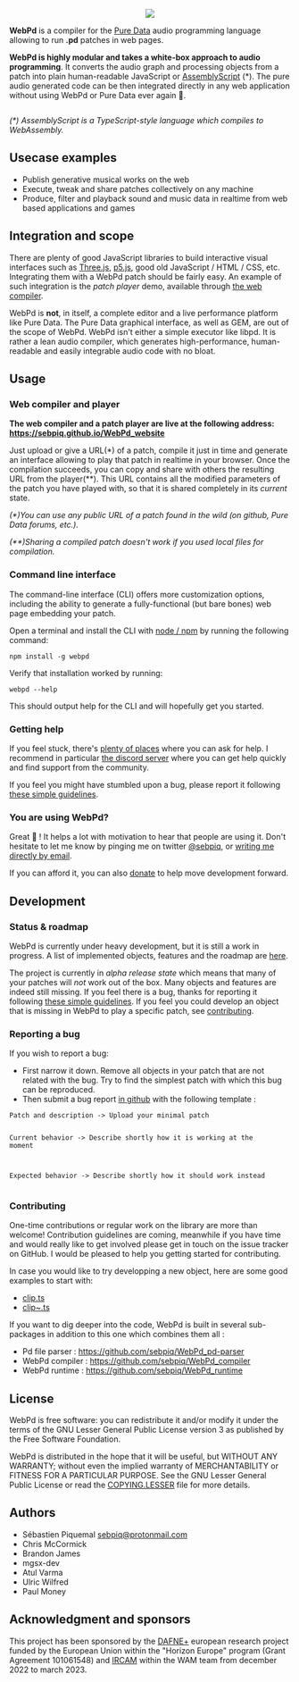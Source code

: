 <p align="center">
  <img src="webpd.png" />
</p>

<!-- intro start -->

<p><strong>WebPd</strong> is a compiler for the <a href="https://puredata.info/">Pure Data</a> audio programming language allowing to run <strong>.pd</strong> patches in web pages.</p>
<p><strong>WebPd is highly modular and takes a white-box approach to audio programming</strong>. It converts the audio graph and processing objects from a patch into plain human-readable JavaScript or <a href="https://www.assemblyscript.org/">AssemblyScript</a> (*). The pure audio generated code can be then integrated directly in any web application without using WebPd or Pure Data ever again 🌈.</p>
<!-- intro end -->

<p><a href="https://github.com/sponsors/sebpiq"><img src="https://img.shields.io/static/v1?label=Sponsor&message=%E2%9D%A4&logo=GitHub&color=%23ed00d9" alt=""></a></p>
<p><em>(*) AssemblyScript is a TypeScript-style language which compiles to WebAssembly.</em></p>
<h2 id="usecase-examples">Usecase examples</h2>
<ul>
<li>Publish generative musical works on the web</li>
<li>Execute, tweak and share patches collectively on any machine</li>
<li>Produce, filter and playback sound and music data in realtime from web based applications and games</li>
</ul>
<h2 id="integration-and-scope">Integration and scope</h2>
<p>There are plenty of good JavaScript libraries to build interactive visual interfaces such as <a href="https://threejs.org/">Three.js</a>, <a href="https://p5js.org/">p5.js</a>, good old JavaScript / HTML / CSS, etc. Integrating them with a WebPd patch should be fairly easy. An example of such integration is the <em>patch player</em> demo, available through <a href="#using-the-web-compiler">the web compiler</a>.</p>
<p>WebPd is <strong>not</strong>, in itself, a complete editor and a live performance platform like Pure Data. The Pure Data graphical interface, as well as GEM, are out of the scope of WebPd. WebPd isn&#39;t either a simple executor like libpd. It is rather a lean audio compiler, which generates high-performance, human-readable and easily integrable audio code with no bloat.</p>
<h2 id="usage">Usage</h2>
<p><span id="using-the-web-compiler"><span></p>
<h3 id="web-compiler-and-player">Web compiler and player</h3>
<p><strong>The web compiler and a patch player are live at the following address: <a href="https://sebpiq.github.io/WebPd_website">https://sebpiq.github.io/WebPd_website</a></strong></p>
<p>Just upload or give a URL(*) of a patch, compile it just in time and generate an interface allowing to play that patch in realtime in your browser. Once the compilation succeeds, you can copy and share with others the resulting URL from the player(**). This URL contains all the modified parameters of the patch you have played with, so that it is shared completely in its <em>current</em> state.</p>
<p><em>(*)You can use any public URL of a patch found in the wild (on github, Pure Data forums, etc.).</em></p>
<p><em>(**)Sharing a compiled patch doesn&#39;t work if you used local files for compilation.</em></p>
<p><span id="using-the-cli"><span></p>
<h3 id="command-line-interface">Command line interface</h3>
<p>The command-line interface (CLI) offers more customization options, including the ability to generate a fully-functional (but bare bones) web page embedding your patch.</p>
<p>Open a terminal and install the CLI with <a href="https://nodejs.org/">node / npm</a> by running the following command:</p>
<pre><code>npm install -g webpd
</code></pre>
<p>Verify that installation worked by running:</p>
<pre><code>webpd --help
</code></pre>
<p>This should output help for the CLI and will hopefully get you started.</p>
<h3 id="getting-help">Getting help</h3>
<p>If you feel stuck, there&#39;s <a href="https://puredata.info/community">plenty of places</a> where you can ask for help. I recommend in particular <a href="https://discord.gg/AZ43djV">the discord server</a> where you can get help quickly and find support from the community.</p>
<p>If you feel you might have stumbled upon a bug, please report it following <a href="#reporting-a-bug">these simple guidelines</a>.</p>
<h3 id="you-are-using-webpd">You are using WebPd?</h3>
<p>Great 🌱 ! It helps a lot with motivation to hear that people are using it. Don&#39;t hesitate to let me know by pinging me on twitter <a href="https://twitter.com/sebpiq">@sebpiq</a>, or <a href="https://second-hander.com/">writing me directly by email</a>.</p>
<p>If you can afford it, you can also <a href="https://opencollective.com/webpd">donate</a> to help move development forward.</p>
<h2 id="development">Development</h2>
<h3 id="status--roadmap">Status &amp; roadmap</h3>
<p>WebPd is currently under heavy development, but it is still a work in progress. A list of implemented objects, features and the roadmap are <a href="https://github.com/sebpiq/WebPd/blob/main/ROADMAP.md">here</a>.</p>
<p>The project is currently in <em>alpha release state</em> which means that many of your patches will <em>not</em> work out of the box. Many objects and features are indeed still missing. If you feel there is a bug, thanks for reporting it following <a href="#reporting-a-bug">these simple guidelines</a>. If you feel you could develop an object that is missing in WebPd to play a specific patch, see <a href="#contributing">contributing</a>.</p>
<p><span id="reporting-a-bug"><span></p>
<h3 id="reporting-a-bug">Reporting a bug</h3>
<p>If you wish to report a bug:</p>
<ul>
<li>First narrow it down. Remove all objects in your patch that are not related with the bug. Try to find the simplest patch with which this bug can be reproduced.</li>
<li>Then submit a bug report <a href="https://github.com/sebpiq/WebPd/issues">in github</a> with the following template :</li>
</ul>
<pre><code>Patch and description -&gt; Upload your minimal patch

Current behavior -&gt; Describe shortly how it is working at the moment

Expected behavior -&gt; Describe shortly how it should work instead
</code></pre>
<p><span id="contributing"><span></p>
<h3 id="contributing">Contributing</h3>
<p>One-time contributions or regular work on the library are more than welcome! Contribution guidelines are coming, meanwhile if you have time and would really like to get involved please get in touch on the issue tracker on GitHub. I would be pleased to help you getting started for contributing.</p>
<p>In case you would like to try developping a new object, here are some good examples to start with:</p>
<ul>
<li><a href="https://github.com/sebpiq/WebPd/blob/develop/src/nodes/nodes/clip.ts">clip.ts</a></li>
<li><a href="https://github.com/sebpiq/WebPd/blob/develop/src/nodes/nodes/clip~.ts">clip~.ts</a></li>
</ul>
<p>If you want to dig deeper into the code, WebPd is built in several sub-packages in addition to this one which combines them all : </p>
<ul>
<li>Pd file parser : <a href="https://github.com/sebpiq/WebPd_pd-parser">https://github.com/sebpiq/WebPd_pd-parser</a></li>
<li>WebPd compiler : <a href="https://github.com/sebpiq/WebPd_compiler">https://github.com/sebpiq/WebPd_compiler</a></li>
<li>WebPd runtime : <a href="https://github.com/sebpiq/WebPd_runtime">https://github.com/sebpiq/WebPd_runtime</a></li>
</ul>
<h2 id="license">License</h2>
<p>WebPd is free software: you can redistribute it and/or modify it under the terms of the GNU Lesser General Public License version 3 as published by the Free Software Foundation.</p>
<p>WebPd is distributed in the hope that it will be useful, but WITHOUT ANY WARRANTY; without even the implied warranty of MERCHANTABILITY or FITNESS FOR A PARTICULAR PURPOSE. See the
GNU Lesser General Public License or read the <a href="https://github.com/sebpiq/WebPd/blob/main/COPYING.LESSER">COPYING.LESSER</a> file for more details.</p>
<h2 id="authors">Authors</h2>
<ul>
<li>Sébastien Piquemal <a href="mailto:&#x73;&#101;&#98;&#112;&#x69;&#x71;&#x40;&#112;&#x72;&#x6f;&#x74;&#x6f;&#110;&#x6d;&#x61;&#105;&#x6c;&#46;&#99;&#111;&#x6d;">&#x73;&#101;&#98;&#112;&#x69;&#x71;&#x40;&#112;&#x72;&#x6f;&#x74;&#x6f;&#110;&#x6d;&#x61;&#105;&#x6c;&#46;&#99;&#111;&#x6d;</a></li>
<li>Chris McCormick</li>
<li>Brandon James</li>
<li>mgsx-dev</li>
<li>Atul Varma</li>
<li>Ulric Wilfred</li>
<li>Paul Money</li>
</ul>
<h2 id="acknowledgment-and-sponsors">Acknowledgment and sponsors</h2>
<p>This project has been sponsored by the <a href="https://dafneplus.eu/">DAFNE+</a> european research project funded by the European Union within the &quot;Horizon Europe&quot; program (Grant Agreement 101061548) and <a href="https://www.ircam.fr">IRCAM</a> within the WAM team from december 2022 to march 2023.</p>
